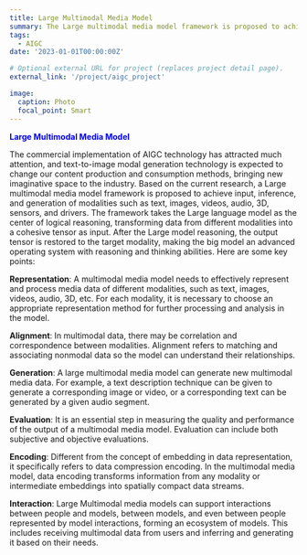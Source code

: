 ```yaml
---
title: Large Multimodal Media Model
summary: The Large multimodal media model framework is proposed to achieve input, inference, and generation of modalities such as text, images, videos, audio, 3D, sensors, and drivers.
tags:
  - AIGC
date: '2023-01-01T00:00:00Z'

# Optional external URL for project (replaces project detail page).
external_link: '/project/aigc_project'

image:
  caption: Photo
  focal_point: Smart
---
```


<font color=blue>**Large Multimodal Media Model**</font>

The commercial implementation of AIGC technology has attracted much attention, and text-to-image modal generation technology is expected to change our content production and consumption methods, bringing new imaginative space to the industry. Based on the current research, a Large multimodal media model framework is proposed to achieve input, inference, and generation of modalities such as text, images, videos, audio, 3D, sensors, and drivers. The framework takes the Large language model as the center of logical reasoning, transforming data from different modalities into a cohesive tensor as input. After the Large model reasoning, the output tensor is restored to the target modality, making the big model an advanced operating system with reasoning and thinking abilities. 
Here are some key points:

**Representation**: A multimodal media model needs to effectively represent and process media data of different modalities, such as text, images, videos, audio, 3D, etc. For each modality, it is necessary to choose an appropriate representation method for further processing and analysis in the model.

**Alignment**: In multimodal data, there may be correlation and correspondence between modalities. Alignment refers to matching and associating nonmodal data so the model can understand their relationships.

**Generation**: A large multimodal media model can generate new multimodal media data. For example, a text description technique can be given to generate a corresponding image or video, or a corresponding text can be generated by a given audio segment.

**Evaluation**: It is an essential step in measuring the quality and performance of the output of a multimodal media model. Evaluation can include both subjective and objective evaluations.

**Encoding**: Different from the concept of embedding in data representation, it specifically refers to data compression encoding. In the multimodal media model, data encoding transforms information from any modality or intermediate embeddings into spatially compact data streams.

**Interaction**: Large Multimodal media models can support interactions between people and models, between models, and even between people represented by model interactions, forming an ecosystem of models. This includes receiving multimodal data from users and inferring and generating it based on their needs.